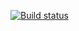 [![Build status](https://ci.appveyor.com/api/projects/status/k3f8ratyo49bf382?svg=true)](https://ci.appveyor.com/project/An980/auto-05-2)
